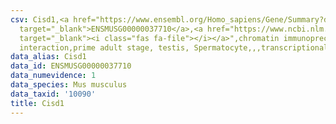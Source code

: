 ```yaml
---
csv: Cisd1,<a href="https://www.ensembl.org/Homo_sapiens/Gene/Summary?db=core;g=ENSMUSG00000037710"
  target="_blank">ENSMUSG00000037710</a>,<a href="https://www.ncbi.nlm.nih.gov/pubmed/25450459"
  target="_blank"><i class="fas fa-file"></i></a>",chromatin immunoprecipitation assay,direct
  interaction,prime adult stage, testis, Spermatocyte,,,transcriptional regulation,
data_alias: Cisd1
data_id: ENSMUSG00000037710
data_numevidence: 1
data_species: Mus musculus
data_taxid: '10090'
title: Cisd1
---
```

